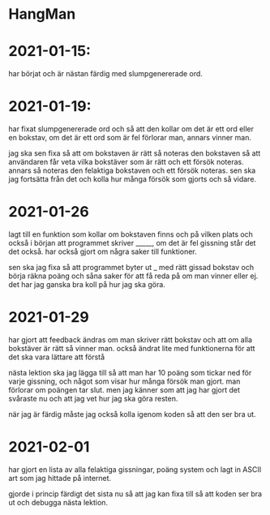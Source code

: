 # HangMan
# 2021-01-15: 
har börjat och är nästan färdig med slumpgenererade ord.
# 2021-01-19:
har fixat slumpgenererade ord och så att den kollar om det är ett ord
eller en bokstav, om det är ett ord som är fel förlorar man, annars vinner man.

jag ska sen fixa så att om bokstaven är rätt så noteras den bokstaven så att användaren
får veta vilka bokstäver som är rätt och ett försök noteras. annars så noteras den felaktiga bokstaven
och ett försök noteras. sen ska jag fortsätta från det och kolla hur många försök som gjorts och så vidare.
# 2021-01-26
lagt till en funktion som kollar om bokstaven finns och på vilken plats och också i 
början att programmet skriver _____, om det är fel gissning står det det också. 
har också gjort om några saker till funktioner. 

sen ska jag fixa så att programmet byter ut _ med rätt 
gissad bokstav och börja räkna poäng och såna saker för att få reda på om man vinner eller ej.
det har jag ganska bra koll på hur jag ska göra.
# 2021-01-29
har gjort att feedback ändras om man skriver rätt bokstav och att om alla bokstäver 
är rätt så vinner man. också ändrat lite med funktionerna för att det ska vara lättare 
att förstå

nästa lektion ska jag lägga till så att man har 10 poäng som tickar ned för varje gissning, 
och något som visar hur många försök man gjort. man förlorar om poängen tar slut. men jag 
känner som att jag har gjort det svåraste nu och att jag vet hur jag ska göra resten.

när jag är färdig måste jag också kolla igenom koden så att den ser bra ut.
# 2021-02-01
har gjort en lista av alla felaktiga gissningar, poäng system och lagt in ASCII art som jag hittade på internet.

gjorde i princip färdigt det sista nu så att jag kan fixa till så att koden ser bra ut och debugga nästa lektion.
